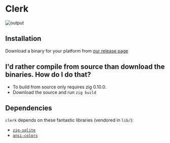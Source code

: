 # Clerk

![output](https://user-images.githubusercontent.com/2567177/199856202-68d1e750-12d9-4d1b-868a-280ceab34e4f.gif)

## Installation

Download a binary for your platform from [our release page](https://github.com/malcolmstill/clerk/releases)

## I'd rather compile from source than download the binaries. How do I do that?

- To build from source only requires zig 0.10.0.
- Download the source and run `zig build`

## Dependencies

`clerk` depends on these fantastic libraries (vendored in `lib/`):
- [`zig-sqlite`](https://github.com/vrischmann/zig-sqlite)
- [`ansi-colors`](https://github.com/ziglibs/ansi-term)

